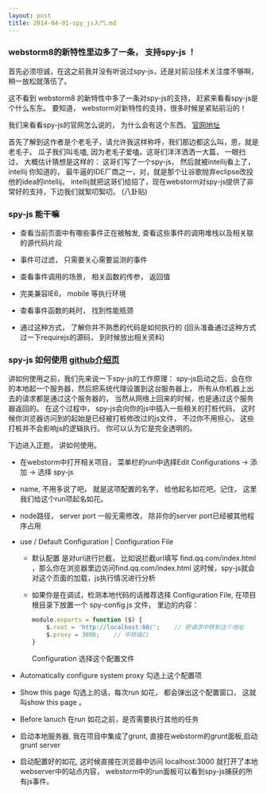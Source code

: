 ```yaml
---
layout: post
title: 2014-04-01-spy_js入门.md
---
```


### webstorm8的新特性里边多了一条， 支持spy-js ！

首先必须坦诚，在这之前我并没有听说过spy-js，还是对前沿技术关注度不够啊，稍一放松就落伍了。

这不看到 webstorm8 的新特性中多了一条对spy-js的支持， 赶紧来看看spy-js是个什么东东。 要知道， webstorm对新特性的支持，很多时候是紧贴前沿的！

我们来看看spy-js的官网怎么说的， 为什么会有这个东西。 [官网地址](http://spy-js.com/why.html)

首先了解到这作者是个老毛子，请允许我这样称呼，我们那边都这么叫，恩，就是老毛子。 瓜子我们叫毛嗑, 因为老毛子爱嗑。这哥们洋洋洒洒一大篇， 一眼扫过， 大概估计猜想是这样的： 这哥们写了一个spy-js， 然后就被intellij看上了， intellij 你知道的， 最牛逼的IDE厂商之一，对，就是那个让谷歌抛弃eclipse改投他的idea的intellij。 intellij就把这哥们给招了，现在webstorm对spy-js提供了非常好的支持，下边我们就絮叨絮叨。 (八卦贴)

### spy-js 能干嘛

+ 查看当前页面中有哪些事件正在被触发, 查看这些事件的调用堆栈以及相关联的源代码片段

+ 事件可过滤， 只需要关心需要监测的事件

+ 查看事件调用的场景， 相关函数的传参， 返回值

+ 完美兼容IE6， mobile 等执行环境

+ 查看事件函数的耗时， 找到性能瓶颈

+ 通过这种方式， 了解你并不熟悉的代码是如何执行的 (回头准备通过这种方式过一下requirejs的源码， 到时候放出相关资料)


### spy-js 如何使用 [github介绍页](https://github.com/spy-js/spy-js)

讲如何使用之前，我们先来说一下spy-js的工作原理： spy-js启动之后，会在你的本地起一个服务器，然后把系统代理设置到这台服务器上， 所有从你机器上出去的请求都是通过这个服务器的， 当然从网络上回来的时候，也是通过这个服务器返回的。 在这个过程中， spy-js会向你的js中插入一些相关的打桩代码， 这时候你浏览器访问到的起始是已经被打桩修改过的js文件， 不过你不用担心， 这些打桩并不会影响js的逻辑执行。 你可以认为它是完全透明的。


下边进入正题， 讲如何使用。

* 在webstorm中打开相关项目， 菜单栏的run中选择Edit Configurations -> 添加 -> 选择 spy-js

* name, 不用多说了吧， 就是这项配置的名字， 给他起名如花吧。记住， 这里我们给这个run项起名如花。

* node路径， server port 一般无需修改， 除非你的server port已经被其他程序占用

* use  / Default Configuration | Configuration File
    * 默认配置 是对url进行拦截， 比如说拦截url填写 find.qq.com/index.html ，那么你在浏览器里边访问find.qq.com/index.html 这时候，spy-js就会对这个页面的加载，js执行情况进行分析
    * 如果你是在调试，检测本地代码的话推荐选择 Configuration File, 在项目根目录下放置一个 spy-config.js 文件， 里边的内容：

        ```javascript
        module.exports = function ($) {
            $.root = 'http://localhost:80/';    // 把请求中转到这个地址
            $.proxy = 3000;    // 中转端口
        }
        ```

        Configuration 选择这个配置文件

* Automatically configure system proxy 勾选上这个配置项

* Show this page 勾选上的话，每次run 如花， 都会弹出这个配置窗口， 这就叫show this page 。

* Before lanuch 在run 如花之前，是否需要执行其他的任务

* 启动本地服务器, 我在项目中集成了grunt, 直接在webstorm的grunt面板,启动grunt server

* 启动配置好的如花, 这时候直接在浏览器中访问 localhost:3000 就打开了本地webserver中的站点内容， webstorm中的run面板可以看到spy-js捕获的所有js事件。





